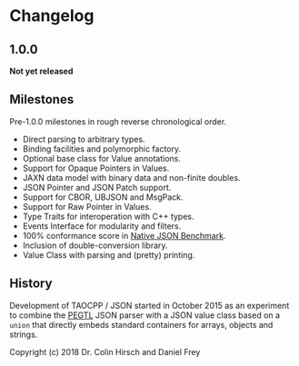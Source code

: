 # Changelog

## 1.0.0

**Not yet released**

## Milestones

Pre-1.0.0 milestones in rough reverse chronological order.

* Direct parsing to arbitrary types.
* Binding facilities and polymorphic factory.
* Optional base class for Value annotations.
* Support for Opaque Pointers in Values.
* JAXN data model with binary data and non-finite doubles.
* JSON Pointer and JSON Patch support.
* Support for CBOR, UBJSON and MsgPack.
* Support for Raw Pointer in Values.
* Type Traits for interoperation with C++ types.
* Events Interface for modularity and filters.
* 100% conformance score in [Native JSON Benchmark](https://github.com/miloyip/nativejson-benchmark).
* Inclusion of double-conversion library.
* Value Class with parsing and (pretty) printing.

## History

Development of TAOCPP / JSON started in October 2015 as an experiment to combine the [PEGTL](https://github.com/taocpp/PEGTL) JSON parser with a JSON value class based on a `union` that directly embeds standard containers for arrays, objects and strings.

Copyright (c) 2018 Dr. Colin Hirsch and Daniel Frey
